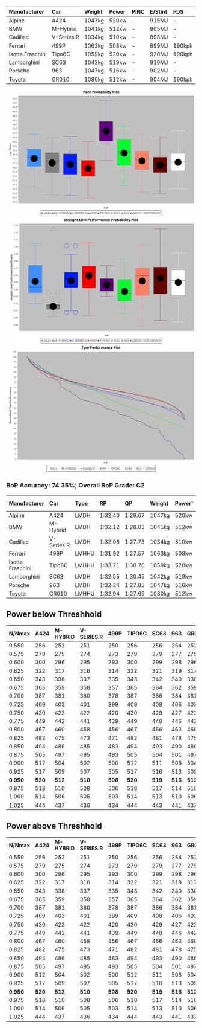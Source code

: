 | Manufacturer     | Car        | Weight | Power | PINC    | E/Stint | FDS     |
|:-|:-|:-|:-|:-|:-|:-|
| Alpine           | A424       | 1047kg | 520kw |    -    | 915MJ   |    -    |
| BMW              | M-Hybrid   | 1041kg | 512kw |    -    | 905MJ   |    -    |
| Cadillac         | V-Series.R | 1034kg | 510kw |    -    | 898MJ   |    -    |
| Ferrari          | 499P       | 1063kg | 508kw |    -    | 899MJ   | 190kph  |
| Isotta Fraschini | Tipo6C     | 1059kg | 520kw |    -    | 920MJ   | 190kph  |
| Lamborghini      | SC63       | 1042kg | 519kw |    -    | 910MJ   |    -    |
| Porsche          | 963        | 1047kg | 516kw |    -    | 902MJ   |    -    |
| Toyota           | GR010      | 1080kg | 512kw |    -    | 904MJ   | 190kph  |

![PACECHART](./IMG/CUSTOM.png)
![STRAIGHTLINEPERFORMANCECHART](./IMG/CUSTOM_sp.png)
![TYREPERFORMANCECHART](./IMG/CUSTOM_tw.png)

### BoP Accuracy: 74.35%; Overall BoP Grade: C2
| Manufacturer     | Car        | Type  | RP      | QP      | Weight | Power¹ | Threshhold | PINC    | Power² | E/Stint | AVG Vmax  | FDS     | RDLC | L/Stint | BOP-Grade | Model Accuracy | Model Points | Match% |
|:-|:-|:-|:-|:-|:-|:-|:-|:-|:-|:-|:-|:-|:-|:-|:-|:-|:-|:-|
| Alpine           | A424       | LMDH  | 1:32.40 | 1:29.07 | 1047kg | 520kw  | 210.0kph   |    -    | 520kw  |  915MJ  | 326.49kph |    -    | 1.01 | 41      | +C1       | 100.00%        | 642          | 75.14% |
| BMW              | M-Hybrid   | LMDH  | 1:32.12 | 1:28.03 | 1041kg | 512kw  | 210.0kph   |    -    | 512kw  |  905MJ  | 321.02kph |    -    | 1.02 | 41      | -B2       | 100.00%        | 1714         | 83.68% |
| Cadillac         | V-Series.R | LMDH  | 1:32.06 | 1:27.73 | 1034kg | 510kw  | 210.0kph   |    -    | 510kw  |  898MJ  | 325.69kph |    -    | 1.02 | 40      | -B2       | 98.95%         | 2271         | 84.45% |
| Ferrari          | 499P       | LMHHU | 1:31.92 | 1:27.57 | 1063kg | 508kw  | 210.0kph   |    -    | 508kw  |  899MJ  | 325.58kph | 190kph  | 1.03 | 40      | -C2       | 99.93%         | 2718         | 73.75% |
| Isotta Fraschini | Tipo6C     | LMHHU | 1:33.71 | 1:30.76 | 1059kg | 520kw  | 210.0kph   |    -    | 520kw  |  920MJ  | 325.04kph | 190kph  | 1.05 | 41      | +Ω1       | 92.36%         | 133          | 1.79%  |
| Lamborghini      | SC63       | LMDH  | 1:32.55 | 1:30.45 | 1042kg | 519kw  | 210.0kph   |    -    | 519kw  |  910MJ  | 324.27kph |    -    | 1.05 | 41      | ~A1       | 96.54%         | 418          | 99.26% |
| Porsche          | 963        | LMDH  | 1:32.24 | 1:27.85 | 1047kg | 516kw  | 210.0kph   |    -    | 516kw  |  902MJ  | 326.11kph |    -    | 1.01 | 41      | -A2       | 99.98%         | 6168         | 93.10% |
| Toyota           | GR010      | LMHHU | 1:32.04 | 1:27.69 | 1080kg | 512kw  | 210.0kph   |    -    | 512kw  |  904MJ  | 324.48kph | 190kph  | 1.01 | 40      | -B2       | 98.53%         | 3557         | 83.62% |

## Power below Threshhold
| N/Nmax    | A424    | M-HYBRID | V-SERIES.R | 499P    | TIPO6C  | SC63    | 963     | GR010   |
|:-|:-|:-|:-|:-|:-|:-|:-|:-|
|  0.550    |  256    |  252     |  251       |  250    |  256    |  256    |  254    |  252    |
|  0.575    |  279    |  275     |  274       |  273    |  279    |  279    |  277    |  275    |
|  0.600    |  300    |  296     |  295       |  293    |  300    |  299    |  298    |  296    |
|  0.625    |  322    |  317     |  316       |  314    |  322    |  321    |  319    |  317    |
|  0.650    |  343    |  338     |  337       |  335    |  343    |  342    |  340    |  338    |
|  0.675    |  365    |  359     |  358       |  357    |  365    |  364    |  362    |  359    |
|  0.700    |  387    |  381     |  380       |  378    |  387    |  386    |  384    |  381    |
|  0.725    |  409    |  403     |  401       |  399    |  409    |  408    |  406    |  403    |
|  0.750    |  430    |  423     |  422       |  420    |  430    |  429    |  427    |  423    |
|  0.775    |  449    |  442     |  441       |  439    |  449    |  448    |  446    |  442    |
|  0.800    |  467    |  460     |  458       |  456    |  467    |  466    |  463    |  460    |
|  0.825    |  482    |  475     |  473       |  471    |  482    |  481    |  478    |  475    |
|  0.850    |  494    |  486     |  485       |  483    |  494    |  493    |  490    |  486    |
|  0.875    |  505    |  497     |  495       |  493    |  505    |  504    |  501    |  497    |
|  0.900    |  512    |  504     |  502       |  500    |  512    |  511    |  508    |  504    |
|  0.925    |  517    |  509     |  507       |  505    |  517    |  516    |  513    |  509    |
| **0.950** | **520** | **512**  | **510**    | **508** | **520** | **519** | **516** | **512** |
|  0.975    |  518    |  510     |  508       |  506    |  518    |  517    |  514    |  510    |
|  1.000    |  514    |  506     |  505       |  503    |  514    |  513    |  510    |  506    |
|  1.025    |  444    |  437     |  436       |  434    |  444    |  443    |  441    |  437    |

## Power above Threshhold
| N/Nmax    | A424    | M-HYBRID | V-SERIES.R | 499P    | TIPO6C  | SC63    | 963     | GR010   |
|:-|:-|:-|:-|:-|:-|:-|:-|:-|
|  0.550    |  256    |  252     |  251       |  250    |  256    |  256    |  254    |  252    |
|  0.575    |  279    |  275     |  274       |  273    |  279    |  279    |  277    |  275    |
|  0.600    |  300    |  296     |  295       |  293    |  300    |  299    |  298    |  296    |
|  0.625    |  322    |  317     |  316       |  314    |  322    |  321    |  319    |  317    |
|  0.650    |  343    |  338     |  337       |  335    |  343    |  342    |  340    |  338    |
|  0.675    |  365    |  359     |  358       |  357    |  365    |  364    |  362    |  359    |
|  0.700    |  387    |  381     |  380       |  378    |  387    |  386    |  384    |  381    |
|  0.725    |  409    |  403     |  401       |  399    |  409    |  408    |  406    |  403    |
|  0.750    |  430    |  423     |  422       |  420    |  430    |  429    |  427    |  423    |
|  0.775    |  449    |  442     |  441       |  439    |  449    |  448    |  446    |  442    |
|  0.800    |  467    |  460     |  458       |  456    |  467    |  466    |  463    |  460    |
|  0.825    |  482    |  475     |  473       |  471    |  482    |  481    |  478    |  475    |
|  0.850    |  494    |  486     |  485       |  483    |  494    |  493    |  490    |  486    |
|  0.875    |  505    |  497     |  495       |  493    |  505    |  504    |  501    |  497    |
|  0.900    |  512    |  504     |  502       |  500    |  512    |  511    |  508    |  504    |
|  0.925    |  517    |  509     |  507       |  505    |  517    |  516    |  513    |  509    |
| **0.950** | **520** | **512**  | **510**    | **508** | **520** | **519** | **516** | **512** |
|  0.975    |  518    |  510     |  508       |  506    |  518    |  517    |  514    |  510    |
|  1.000    |  514    |  506     |  505       |  503    |  514    |  513    |  510    |  506    |
|  1.025    |  444    |  437     |  436       |  434    |  444    |  443    |  441    |  437    |
